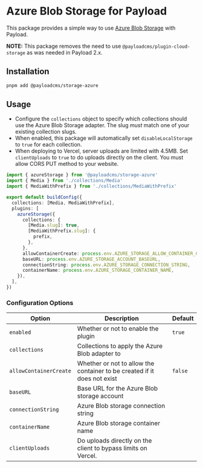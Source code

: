 # Azure Blob Storage for Payload

This package provides a simple way to use [Azure Blob Storage](https://azure.microsoft.com/en-us/products/storage/blobs) with Payload.

**NOTE:** This package removes the need to use `@payloadcms/plugin-cloud-storage` as was needed in Payload 2.x.

## Installation

```sh
pnpm add @payloadcms/storage-azure
```

## Usage

- Configure the `collections` object to specify which collections should use the Azure Blob Storage adapter. The slug _must_ match one of your existing collection slugs.
- When enabled, this package will automatically set `disableLocalStorage` to `true` for each collection.
- When deploying to Vercel, server uploads are limited with 4.5MB. Set `clientUploads` to `true` to do uploads directly on the client. You must allow CORS PUT method to your website.

```ts
import { azureStorage } from '@payloadcms/storage-azure'
import { Media } from './collections/Media'
import { MediaWithPrefix } from './collections/MediaWithPrefix'

export default buildConfig({
  collections: [Media, MediaWithPrefix],
  plugins: [
    azureStorage({
      collections: {
        [Media.slug]: true,
        [MediaWithPrefix.slug]: {
          prefix,
        },
      },
      allowContainerCreate: process.env.AZURE_STORAGE_ALLOW_CONTAINER_CREATE === 'true',
      baseURL: process.env.AZURE_STORAGE_ACCOUNT_BASEURL,
      connectionString: process.env.AZURE_STORAGE_CONNECTION_STRING,
      containerName: process.env.AZURE_STORAGE_CONTAINER_NAME,
    }),
  ],
})
```

### Configuration Options

| Option                 | Description                                                              | Default |
| ---------------------- | ------------------------------------------------------------------------ | ------- |
| `enabled`              | Whether or not to enable the plugin                                      | `true`  |
| `collections`          | Collections to apply the Azure Blob adapter to                           |         |
| `allowContainerCreate` | Whether or not to allow the container to be created if it does not exist | `false` |
| `baseURL`              | Base URL for the Azure Blob storage account                              |         |
| `connectionString`     | Azure Blob storage connection string                                     |         |
| `containerName`        | Azure Blob storage container name                                        |         |
| `clientUploads`        | Do uploads directly on the client to bypass limits on Vercel.            |         |

